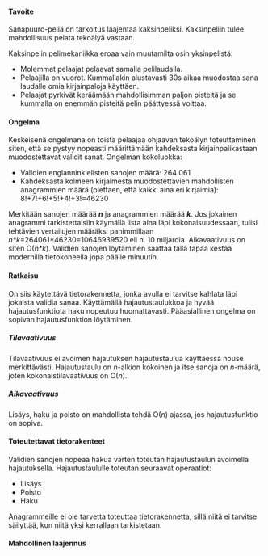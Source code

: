 <h4>Tavoite</h4>
<p>Sanapuuro-peliä on tarkoitus laajentaa kaksinpeliksi. Kaksinpeliin tulee mahdollisuus pelata tekoälyä vastaan.</p>
<p>Kaksinpelin pelimekaniikka eroaa vain muutamilta osin yksinpelistä:</p>
<ul>
<li>Molemmat pelaajat pelaavat samalla pelilaudalla.</li>
<li>Pelaajilla on vuorot. Kummallakin alustavasti 30s aikaa muodostaa sana laudalle omia kirjainpaloja käyttäen.</li>
<li>Pelaajat pyrkivät keräämään mahdollisimman paljon pisteitä ja se kummalla on enemmän pisteitä pelin päättyessä voittaa.</li>
</ul>

<h4>Ongelma</h4>
<p>Keskeisenä ongelmana on toista pelaajaa ohjaavan tekoälyn toteuttaminen siten, että se pystyy nopeasti määrittämään kahdeksasta kirjainpalikastaan muodostettavat validit sanat. Ongelman kokoluokka:</p>
<ul>
<li>Validien englanninkielisten sanojen määrä: 264 061</li>
<li>Kahdeksasta kolmeen kirjaimesta muodostettavien mahdollisten anagrammien määrä (olettaen, että kaikki aina eri kirjaimia): 8!+7!+6!+5!+4!+3!=46230</li>
</ul>
<p>Merkitään sanojen määrää <b><i>n</i></b> ja anagrammien määrää <b><i>k</i></b>. Jos jokainen anagrammi tarkistettaisiin käymällä lista aina läpi kokonaisuudessaan, tulisi tehtävien vertailujen määräksi pahimmillaan <i>n*k</i>=264061*46230=10646939520 eli n. 10 miljardia.  Aikavaativuus on siten O(<i>n*k</i>). Validien sanojen löytäminen saattaa tällä tapaa kestää modernilla tietokoneella jopa päälle minuutin.</p>

<h4>Ratkaisu</h4>
<p>On siis käytettävä tietorakennetta, jonka avulla ei tarvitse kahlata läpi jokaista validia sanaa. Käyttämällä hajautustaulukkoa ja hyvää hajautusfunktiota haku nopeutuu huomattavasti. Pääasiallinen ongelma on sopivan hajautusfunktion löytäminen.</p>
<h5>Tilavaativuus</h5>
<p>Tilavaativuus ei avoimen hajautuksen hajautustaulua käyttäessä nouse merkittävästi. Hajautustaulu on <i>n</i>-alkion kokoinen ja itse sanoja on <i>n</i>-määrä, joten kokonaistilavaativuus on O(<i>n</i>).</p>
<h5>Aikavaativuus</h5>
<p>Lisäys, haku ja poisto on mahdollista tehdä O(<i>n</i>) ajassa, jos hajautusfunktio on sopiva.</p>
<h4>Toteutettavat tietorakenteet</h4>
<p>Validien sanojen nopeaa hakua varten toteutan hajautustaulun avoimella hajautuksella. Hajautustaululle toteutan seuraavat operaatiot:</p>
<ul>
<li>Lisäys</li>
<li>Poisto</li>
<li>Haku</li>
</ul>
<p>Anagrammeille ei ole tarvetta toteuttaa tietorakennetta, sillä niitä ei tarvitse säilyttää, kun niitä yksi kerrallaan tarkistetaan.</p>
<h4>Mahdollinen laajennus</h4>
<p>
